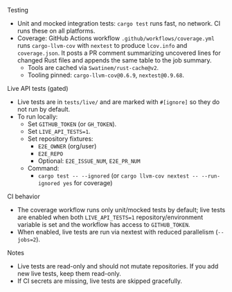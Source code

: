Testing

- Unit and mocked integration tests: `cargo test` runs fast, no network. CI runs these on all platforms.
- Coverage: GitHub Actions workflow `.github/workflows/coverage.yml` runs `cargo-llvm-cov` with `nextest` to produce `lcov.info` and `coverage.json`. It posts a PR comment summarizing uncovered lines for changed Rust files and appends the same table to the job summary.
  - Tools are cached via `Swatinem/rust-cache@v2`.
  - Tooling pinned: `cargo-llvm-cov@0.6.9`, `nextest@0.9.68`.

Live API tests (gated)
- Live tests are in `tests/live/` and are marked with `#[ignore]` so they do not run by default.
- To run locally:
  - Set `GITHUB_TOKEN` (or `GH_TOKEN`).
  - Set `LIVE_API_TESTS=1`.
  - Set repository fixtures:
    - `E2E_OWNER` (org/user)
    - `E2E_REPO`
    - Optional: `E2E_ISSUE_NUM`, `E2E_PR_NUM`
  - Command:
    - `cargo test -- --ignored` (or `cargo llvm-cov nextest -- --run-ignored yes` for coverage)

CI behavior
- The coverage workflow runs only unit/mocked tests by default; live tests are enabled when both `LIVE_API_TESTS=1` repository/environment variable is set and the workflow has access to `GITHUB_TOKEN`.
- When enabled, live tests are run via nextest with reduced parallelism (`--jobs=2`).

Notes
- Live tests are read-only and should not mutate repositories. If you add new live tests, keep them read-only.
- If CI secrets are missing, live tests are skipped gracefully.

